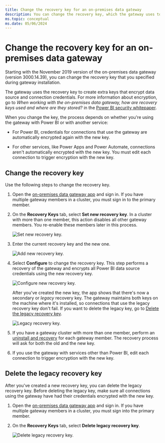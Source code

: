 ```yaml
---
title: Change the recovery key for an on-premises data gateway
description: You can change the recovery key, which the gateway uses to create extra keys that encrypt data source and connection credentials.
ms.topic: conceptual
ms.date: 05/06/2024
---
```


# Change the recovery key for an on-premises data gateway

Starting with the November 2019 version of the on-premises data gateway (version 3000.14.39), you can change the recovery key that you specified during gateway installation.

The gateway uses the recovery key to create extra keys that encrypt data source and connection credentials. For more information about encryption, go to _When working with the on-premises data gateway, how are recovery keys used and where are they stored?_ in the [Power BI security whitepaper](/power-bi/whitepaper-powerbi-security#power-bi-security-questions-and-answers).

When you change the key, the process depends on whether you're using the gateway with Power BI or with another service:

- For Power BI, credentials for connections that use the gateway are automatically encrypted again with the new key.

- For other services, like Power Apps and Power Automate, connections aren't automatically encrypted with the new key. You must edit each connection to trigger encryption with the new key.

## Change the recovery key

Use the following steps to change the recovery key.

1. Open the [on-premises data gateway app](service-gateway-app.md) and sign in. If you have multiple gateway members in a cluster, you must sign in to the primary member.

1. On the **Recovery Keys** tab, select **Set new recovery key**. In a cluster with more than one member, this action disables all other gateway members. You re-enable these members later in this process.

    ![Set new recovery key.](media/service-gateway-recovery-key/set-new-recovery-key.png)

1. Enter the current recovery key and the new one.

    ![Add new recovery key.](media/service-gateway-recovery-key/add-new-recovery-key.png)

1. Select **Configure** to change the recovery key. This step performs a recovery of the gateway and encrypts all Power BI data source credentials using the new recovery key.

    ![Configure new recovery key.](media/service-gateway-recovery-key/configure-new-recovery-key.png)

    After you've created the new key, the app shows that there's now a secondary or _legacy_ recovery key. The gateway maintains both keys on the machine where it's installed, so connections that use the legacy recovery key don't fail. If you want to delete the legacy key, go to [Delete the legacy recovery key](#delete-the-legacy-recovery-key).

    ![Legacy recovery key.](media/service-gateway-recovery-key/legacy-recovery-key.png)

1. If you have a gateway cluster with more than one member, perform an [uninstall and recovery](service-gateway-migrate.md) for each gateway member.  The recovery process will ask for both the old and the new key.

1. If you use the gateway with services other than Power BI, edit each connection to trigger encryption with the new key.

## Delete the legacy recovery key

After you've created a new recovery key, you can delete the legacy recovery key. Before deleting the legacy key, make sure all connections using the gateway have had their credentials encrypted with the new key.

1. Open the [on-premises data gateway app](service-gateway-app.md) and sign in. If you have multiple gateway members in a cluster, you must sign into the primary member.

1. On the **Recovery Keys** tab, select **Delete legacy recovery key**.

    ![Delete legacy recovery key.](media/service-gateway-recovery-key/delete-legacy-recovery-key.png)
